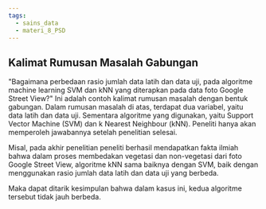 ```yaml
---
tags:
  - sains_data
  - materi_8_PSD
---
```

## Kalimat Rumusan Masalah Gabungan

"Bagaimana perbedaan rasio jumlah data latih dan data uji, pada algoritme machine learning SVM dan kNN yang diterapkan pada data foto Google Street View?" Ini adalah contoh kalimat rumusan masalah dengan bentuk gabungan. Dalam rumusan masalah di atas, terdapat dua variabel, yaitu data latih dan data uji. Sementara algoritme yang digunakan, yaitu Support Vector Machine (SVM) dan k Nearest Neighbour (kNN). Peneliti hanya akan memperoleh jawabannya setelah penelitian selesai.

Misal, pada akhir penelitian peneliti berhasil mendapatkan fakta ilmiah bahwa dalam proses membedakan vegetasi dan non-vegetasi dari foto Google Street View, algoritme kNN sama baiknya dengan SVM, baik dengan menggunakan rasio jumlah data latih dan data uji yang berbeda.

Maka dapat ditarik kesimpulan bahwa dalam kasus ini, kedua algoritme tersebut tidak jauh berbeda.